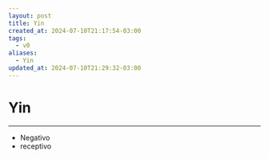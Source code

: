 ```yaml
---
layout: post
title: Yin
created_at: 2024-07-10T21:17:54-03:00
tags:
  - v0
aliases:
  - Yin
updated_at: 2024-07-10T21:29:32-03:00
---
```

# Yin
---
- Negativo
- receptivo